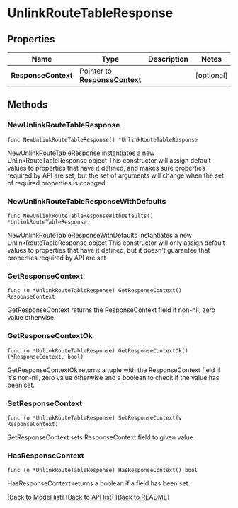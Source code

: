 # UnlinkRouteTableResponse

## Properties

Name | Type | Description | Notes
------------ | ------------- | ------------- | -------------
**ResponseContext** | Pointer to [**ResponseContext**](ResponseContext.md) |  | [optional] 

## Methods

### NewUnlinkRouteTableResponse

`func NewUnlinkRouteTableResponse() *UnlinkRouteTableResponse`

NewUnlinkRouteTableResponse instantiates a new UnlinkRouteTableResponse object
This constructor will assign default values to properties that have it defined,
and makes sure properties required by API are set, but the set of arguments
will change when the set of required properties is changed

### NewUnlinkRouteTableResponseWithDefaults

`func NewUnlinkRouteTableResponseWithDefaults() *UnlinkRouteTableResponse`

NewUnlinkRouteTableResponseWithDefaults instantiates a new UnlinkRouteTableResponse object
This constructor will only assign default values to properties that have it defined,
but it doesn't guarantee that properties required by API are set

### GetResponseContext

`func (o *UnlinkRouteTableResponse) GetResponseContext() ResponseContext`

GetResponseContext returns the ResponseContext field if non-nil, zero value otherwise.

### GetResponseContextOk

`func (o *UnlinkRouteTableResponse) GetResponseContextOk() (*ResponseContext, bool)`

GetResponseContextOk returns a tuple with the ResponseContext field if it's non-nil, zero value otherwise
and a boolean to check if the value has been set.

### SetResponseContext

`func (o *UnlinkRouteTableResponse) SetResponseContext(v ResponseContext)`

SetResponseContext sets ResponseContext field to given value.

### HasResponseContext

`func (o *UnlinkRouteTableResponse) HasResponseContext() bool`

HasResponseContext returns a boolean if a field has been set.


[[Back to Model list]](../README.md#documentation-for-models) [[Back to API list]](../README.md#documentation-for-api-endpoints) [[Back to README]](../README.md)


